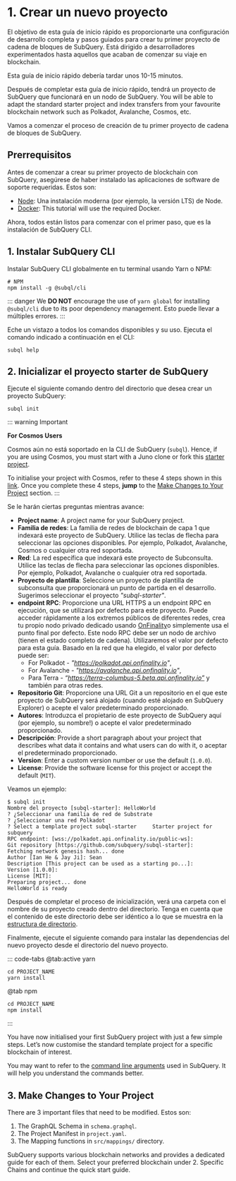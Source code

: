 # 1. Crear un nuevo proyecto

El objetivo de esta guía de inicio rápido es proporcionarte una configuración de desarrollo completa y pasos guiados para crear tu primer proyecto de cadena de bloques de SubQuery. Está dirigido a desarrolladores experimentados hasta aquellos que acaban de comenzar su viaje en blockchain.

Esta guía de inicio rápido debería tardar unos 10-15 minutos.

Después de completar esta guía de inicio rápido, tendrá un proyecto de SubQuery que funcionará en un nodo de SubQuery. You will be able to adapt the standard starter project and index transfers from your favourite blockchain network such as Polkadot, Avalanche, Cosmos, etc.

Vamos a comenzar el proceso de creación de tu primer proyecto de cadena de bloques de SubQuery.

## Prerrequisitos

Antes de comenzar a crear su primer proyecto de blockchain con SubQuery, asegúrese de haber instalado las aplicaciones de software de soporte requeridas. Estos son:

- [Node](https://nodejs.org/en/): Una instalación moderna (por ejemplo, la versión LTS) de Node.
- [Docker](https://docker.com/): This tutorial will use the required Docker.

Ahora, todos están listos para comenzar con el primer paso, que es la instalación de SubQuery CLI.

## 1. Instalar SubQuery CLI

Instalar SubQuery CLI globalmente en tu terminal usando Yarn o NPM:

```shell
# NPM
npm install -g @subql/cli
```

::: danger We **DO NOT** encourage the use of `yarn global` for installing `@subql/cli` due to its poor dependency management. Esto puede llevar a múltiples errores. :::

Eche un vistazo a todos los comandos disponibles y su uso. Ejecuta el comando indicado a continuación en el CLI:

```shell
subql help
```

## 2. Inicializar el proyecto starter de SubQuery

Ejecute el siguiente comando dentro del directorio que desea crear un proyecto SubQuery:

```shell
subql init
```

::: warning Important

**For Cosmos Users**

Cosmos aún no está soportado en la CLI de SubQuery (`subql`). Hence, if you are using Cosmos, you must start with a Juno clone or fork this [starter project](https://github.com/subquery/cosmos-subql-starter).

To initialise your project with Cosmos, refer to these 4 steps shown in this [link](https://github.com/subquery/juno-subql-starter#readme). Once you complete these 4 steps, **jump** to the [Make Changes to Your Project](../quickstart/quickstart.md#_3-make-changes-to-your-project) section. :::

Se le harán ciertas preguntas mientras avance:

- **Project name**: A project name for your SubQuery project.
- **Familia de redes**: La familia de redes de blockchain de capa 1 que indexará este proyecto de SubQuery. Utilice las teclas de flecha para seleccionar las opciones disponibles. Por ejemplo, Polkadot, Avalanche, Cosmos o cualquier otra red soportada.
- **Red**: La red específica que indexará este proyecto de Subconsulta. Utilice las teclas de flecha para seleccionar las opciones disponibles. Por ejemplo, Polkadot, Avalanche o cualquier otra red soportada.
- **Proyecto de plantilla**: Seleccione un proyecto de plantilla de subconsulta que proporcionará un punto de partida en el desarrollo. Sugerimos seleccionar el proyecto _"subql-starter"_.
- **endpoint RPC**: Proporcione una URL HTTPS a un endpoint RPC en ejecución, que se utilizará por defecto para este proyecto. Puede acceder rápidamente a los extremos públicos de diferentes redes, crea tu propio nodo privado dedicado usando [OnFinality](https://app.onfinality.io)o simplemente usa el punto final por defecto. Este nodo RPC debe ser un nodo de archivo (tienen el estado completo de cadena). Utilizaremos el valor por defecto para esta guía. Basado en la red que ha elegido, el valor por defecto puede ser:
  - For Polkadot - _"https://polkadot.api.onfinality.io"_,
  - For Avalanche - _"https://avalanche.api.onfinality.io"_,
  - Para Terra - _“https://terra-columbus-5.beta.api.onfinality.io”_ y también para otras redes. <br/>
- **Repositorio Git**: Proporcione una URL Git a un repositorio en el que este proyecto de SubQuery será alojado (cuando esté alojado en SubQuery Explorer) o acepte el valor predeterminado proporcionado.
- **Autores**: Introduzca el propietario de este proyecto de SubQuery aquí (por ejemplo, su nombre!) o acepte el valor predeterminado proporcionado.
- **Descripción**: Provide a short paragraph about your project that describes what data it contains and what users can do with it, o aceptar el predeterminado proporcionado.
- **Version**: Enter a custom version number or use the default (`1.0.0`).
- **License**: Provide the software license for this project or accept the default (`MIT`).

Veamos un ejemplo:

```shell
$ subql init
Nombre del proyecto [subql-starter]: HelloWorld
? ¿Seleccionar una familia de red de Substrate
? ¿Seleccionar una red Polkadot
? Select a template project subql-starter     Starter project for subquery
RPC endpoint: [wss://polkadot.api.onfinality.io/public-ws]:
Git repository [https://github.com/subquery/subql-starter]:
Fetching network genesis hash... done
Author [Ian He & Jay Ji]: Sean
Description [This project can be used as a starting po...]:
Version [1.0.0]:
License [MIT]:
Preparing project... done
HelloWorld is ready
```

Después de completar el proceso de inicialización, verá una carpeta con el nombre de su proyecto creado dentro del directorio. Tenga en cuenta que el contenido de este directorio debe ser idéntico a lo que se muestra en la [estructura de directorio](../build/introduction.md#directory-structure).

Finalmente, ejecute el siguiente comando para instalar las dependencias del nuevo proyecto desde el directorio del nuevo proyecto.

::: code-tabs @tab:active yarn

```shell
cd PROJECT_NAME
yarn install
```

@tab npm

```shell
cd PROJECT_NAME
npm install
```

:::

You have now initialised your first SubQuery project with just a few simple steps. Let’s now customise the standard template project for a specific blockchain of interest.

You may want to refer to the [command line arguments](../run_publish/references.md) used in SubQuery. It will help you understand the commands better.

## 3. Make Changes to Your Project

There are 3 important files that need to be modified. Estos son:

1. The GraphQL Schema in `schema.graphql`.
2. The Project Manifest in `project.yaml`.
3. The Mapping functions in `src/mappings/` directory.

SubQuery supports various blockchain networks and provides a dedicated guide for each of them. Select your preferred blockchain under 2. Specific Chains and continue the quick start guide.
